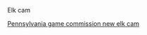 Elk cam

[Pennsylvania game commission new elk cam](https://hdontap.com/index.php/video/stream/pa-game-commission-elk-cam)
